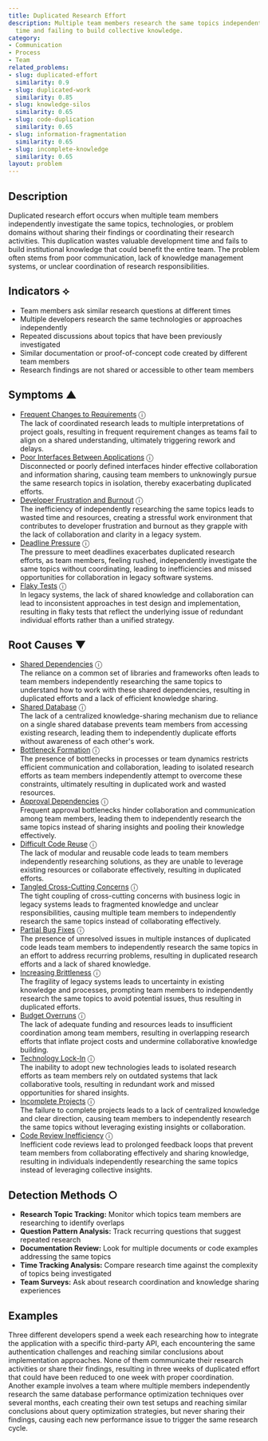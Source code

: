 ```yaml
---
title: Duplicated Research Effort
description: Multiple team members research the same topics independently, wasting
  time and failing to build collective knowledge.
category:
- Communication
- Process
- Team
related_problems:
- slug: duplicated-effort
  similarity: 0.9
- slug: duplicated-work
  similarity: 0.85
- slug: knowledge-silos
  similarity: 0.65
- slug: code-duplication
  similarity: 0.65
- slug: information-fragmentation
  similarity: 0.65
- slug: incomplete-knowledge
  similarity: 0.65
layout: problem
---
```


## Description

Duplicated research effort occurs when multiple team members independently investigate the same topics, technologies, or problem domains without sharing their findings or coordinating their research activities. This duplication wastes valuable development time and fails to build institutional knowledge that could benefit the entire team. The problem often stems from poor communication, lack of knowledge management systems, or unclear coordination of research responsibilities.

## Indicators ⟡

- Team members ask similar research questions at different times
- Multiple developers research the same technologies or approaches independently
- Repeated discussions about topics that have been previously investigated
- Similar documentation or proof-of-concept code created by different team members
- Research findings are not shared or accessible to other team members

## Symptoms ▲
- [Frequent Changes to Requirements](frequent-changes-to-requirements.md) <span class="info-tooltip" title="Confidence: 0.425, Strength: 0.656">ⓘ</span>
<br/>  The lack of coordinated research leads to multiple interpretations of project goals, resulting in frequent requirement changes as teams fail to align on a shared understanding, ultimately triggering rework and delays.
- [Poor Interfaces Between Applications](poor-interfaces-between-applications.md) <span class="info-tooltip" title="Confidence: 0.358, Strength: 0.863">ⓘ</span>
<br/>  Disconnected or poorly defined interfaces hinder effective collaboration and information sharing, causing team members to unknowingly pursue the same research topics in isolation, thereby exacerbating duplicated efforts.
- [Developer Frustration and Burnout](developer-frustration-and-burnout.md) <span class="info-tooltip" title="Confidence: 0.337, Strength: 0.556">ⓘ</span>
<br/>  The inefficiency of independently researching the same topics leads to wasted time and resources, creating a stressful work environment that contributes to developer frustration and burnout as they grapple with the lack of collaboration and clarity in a legacy system.
- [Deadline Pressure](deadline-pressure.md) <span class="info-tooltip" title="Confidence: 0.313, Strength: 0.649">ⓘ</span>
<br/>  The pressure to meet deadlines exacerbates duplicated research efforts, as team members, feeling rushed, independently investigate the same topics without coordinating, leading to inefficiencies and missed opportunities for collaboration in legacy software systems.
- [Flaky Tests](flaky-tests.md) <span class="info-tooltip" title="Confidence: 0.312, Strength: 0.650">ⓘ</span>
<br/>  In legacy systems, the lack of shared knowledge and collaboration can lead to inconsistent approaches in test design and implementation, resulting in flaky tests that reflect the underlying issue of redundant individual efforts rather than a unified strategy.

## Root Causes ▼
- [Shared Dependencies](shared-dependencies.md) <span class="info-tooltip" title="Confidence: 0.382, Strength: 0.879">ⓘ</span>
<br/>  The reliance on a common set of libraries and frameworks often leads to team members independently researching the same topics to understand how to work with these shared dependencies, resulting in duplicated efforts and a lack of efficient knowledge sharing.
- [Shared Database](shared-database.md) <span class="info-tooltip" title="Confidence: 0.367, Strength: 0.883">ⓘ</span>
<br/>  The lack of a centralized knowledge-sharing mechanism due to reliance on a single shared database prevents team members from accessing existing research, leading them to independently duplicate efforts without awareness of each other's work.
- [Bottleneck Formation](bottleneck-formation.md) <span class="info-tooltip" title="Confidence: 0.359, Strength: 0.793">ⓘ</span>
<br/>  The presence of bottlenecks in processes or team dynamics restricts efficient communication and collaboration, leading to isolated research efforts as team members independently attempt to overcome these constraints, ultimately resulting in duplicated work and wasted resources.
- [Approval Dependencies](approval-dependencies.md) <span class="info-tooltip" title="Confidence: 0.356, Strength: 0.766">ⓘ</span>
<br/>  Frequent approval bottlenecks hinder collaboration and communication among team members, leading them to independently research the same topics instead of sharing insights and pooling their knowledge effectively.
- [Difficult Code Reuse](difficult-code-reuse.md) <span class="info-tooltip" title="Confidence: 0.354, Strength: 0.879">ⓘ</span>
<br/>  The lack of modular and reusable code leads to team members independently researching solutions, as they are unable to leverage existing resources or collaborate effectively, resulting in duplicated efforts.
- [Tangled Cross-Cutting Concerns](tangled-cross-cutting-concerns.md) <span class="info-tooltip" title="Confidence: 0.352, Strength: 0.917">ⓘ</span>
<br/>  The tight coupling of cross-cutting concerns with business logic in legacy systems leads to fragmented knowledge and unclear responsibilities, causing multiple team members to independently research the same topics instead of collaborating effectively.
- [Partial Bug Fixes](partial-bug-fixes.md) <span class="info-tooltip" title="Confidence: 0.339, Strength: 0.859">ⓘ</span>
<br/>  The presence of unresolved issues in multiple instances of duplicated code leads team members to independently research the same topics in an effort to address recurring problems, resulting in duplicated research efforts and a lack of shared knowledge.
- [Increasing Brittleness](increasing-brittleness.md) <span class="info-tooltip" title="Confidence: 0.322, Strength: 0.820">ⓘ</span>
<br/>  The fragility of legacy systems leads to uncertainty in existing knowledge and processes, prompting team members to independently research the same topics to avoid potential issues, thus resulting in duplicated efforts.
- [Budget Overruns](budget-overruns.md) <span class="info-tooltip" title="Confidence: 0.319, Strength: 0.924">ⓘ</span>
<br/>  The lack of adequate funding and resources leads to insufficient coordination among team members, resulting in overlapping research efforts that inflate project costs and undermine collaborative knowledge building.
- [Technology Lock-In](technology-lock-in.md) <span class="info-tooltip" title="Confidence: 0.312, Strength: 0.790">ⓘ</span>
<br/>  The inability to adopt new technologies leads to isolated research efforts as team members rely on outdated systems that lack collaborative tools, resulting in redundant work and missed opportunities for shared insights.
- [Incomplete Projects](incomplete-projects.md) <span class="info-tooltip" title="Confidence: 0.306, Strength: 0.905">ⓘ</span>
<br/>  The failure to complete projects leads to a lack of centralized knowledge and clear direction, causing team members to independently research the same topics without leveraging existing insights or collaboration.
- [Code Review Inefficiency](code-review-inefficiency.md) <span class="info-tooltip" title="Confidence: 0.303, Strength: 0.871">ⓘ</span>
<br/>  Inefficient code reviews lead to prolonged feedback loops that prevent team members from collaborating effectively and sharing knowledge, resulting in individuals independently researching the same topics instead of leveraging collective insights.

## Detection Methods ○

- **Research Topic Tracking:** Monitor which topics team members are researching to identify overlaps
- **Question Pattern Analysis:** Track recurring questions that suggest repeated research
- **Documentation Review:** Look for multiple documents or code examples addressing the same topics
- **Time Tracking Analysis:** Compare research time against the complexity of topics being investigated
- **Team Surveys:** Ask about research coordination and knowledge sharing experiences

## Examples

Three different developers spend a week each researching how to integrate the application with a specific third-party API, each encountering the same authentication challenges and reaching similar conclusions about implementation approaches. None of them communicate their research activities or share their findings, resulting in three weeks of duplicated effort that could have been reduced to one week with proper coordination. Another example involves a team where multiple members independently research the same database performance optimization techniques over several months, each creating their own test setups and reaching similar conclusions about query optimization strategies, but never sharing their findings, causing each new performance issue to trigger the same research cycle.
